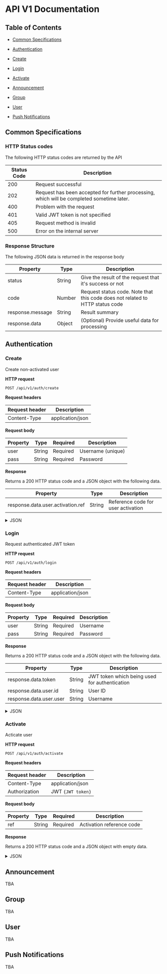 API V1 Documentation
====================

Table of Contents
-----------------

*   [Common Specifications](#common-specifications)

*   [Authentication](#authentication)
  * [Create](#create)
  * [Login](#login)
  * [Activate](#activate)

*   [Announcement](#announcement)

*   [Group](#group)

*   [User](#user)

*   [Push Notifications](#push-notifications)

Common Specifications
---------------------

### HTTP Status codes

The following HTTP status codes are returned by the API

| Status Code | Description                                                                               |
| ----------- | ----------------------------------------------------------------------------------------- |
| 200         | Request successful                                                                        |
| 202         | Request has been accepted for further processing, which will be completed sometime later. |
| 400         | Problem with the request                                                                  |
| 401         | Valid JWT token is not specified                                                          |
| 405         | Request method is invalid                                                                 |
| 500         | Error on the internal server                                                              |

### Response Structure

The following JSON data is returned in the response body

| Property         | Type   | Description                                                                   |
| ---------------- | ------ | ----------------------------------------------------------------------------- |
| status           | String | Give the result of the request that it's success or not                       |
| code             | Number | Request status code. Note that this code does not related to HTTP status code |
| response.message | String | Result summary                                                                |
| response.data    | Object | (Optional) Provide useful data for processing                                 |

Authentication
--------------

### Create

Create non-activated user

**HTTP request**

`POST /api/v1/auth/create`

**Request headers**

| Request header | Description      |
| -------------- | ---------------- |
| Content-Type   | application/json |

**Request body**

| Property | Type   | Required | Description       |
| -------- | ------ | -------- | ----------------- |
| user     | String | Required | Username (unique) |
| pass     | String | Required | Password          |

**Response**

Returns a 200 HTTP status code and a JSON object with the following data.

| Property                          | Type   | Description                        |
| --------------------------------- | ------ | ---------------------------------- |
| response.data.user.activation.ref | String | Reference code for user activation |

<details>
<summary>JSON</summary>

```json
{
  "status": "success",
  "code": 201,
  "response": {
    "message": "user created",
    "data": {
      "user": {
        "activation": {
          "ref": "30st2lkt"
        }
      }
    }
  }
}
```
</details>

### Login

Request authenticated JWT token

**HTTP request**

`POST /api/v1/auth/login`

**Request headers**

| Request header | Description      |
| -------------- | ---------------- |
| Content-Type   | application/json |

**Request body**

| Property | Type   | Required | Description |
| -------- | ------ | -------- | ----------- |
| user     | String | Required | Username    |
| pass     | String | Required | Password    |

**Response**

Returns a 200 HTTP status code and a JSON object with the following data.

| Property                | Type   | Description                                   |
| ----------------------- | ------ | --------------------------------------------- |
| response.data.token     | String | JWT token which being used for authentication |
| response.data.user.id   | String | User ID                                       |
| response.data.user.user | String | Username                                      |

<details>
<summary>JSON</summary>

```json
{
  "status": "success",
  "code": 201,
  "response": {
    "message": "authenticated",
    "data": {
      "token": "JWT eyJhbGciOiJIUzI1NiIsInR5cC...",
      "user": {
        "id": "5c4ddcd75dfafe51104f6521",
        "user": "rayriffy"
      }
    }
  }
}
```
</details>

### Activate

Acticate user

**HTTP request**

`POST /api/v1/auth/activate`

**Request headers**

| Request header | Description       |
| -------------- | ----------------- |
| Content-Type   | application/json  |
| Authorization  | JWT `{JWT token}` |

**Request body**

| Property | Type   | Required | Description               |
| -------- | ------ | -------- | ------------------------- |
| ref      | String | Required | Activation reference code |

**Response**

Returns a 200 HTTP status code and a JSON object with empty data.

<details>
<summary>JSON</summary>

```json
{
  "status": "success",
  "code": 201,
  "response": {
    "message": "user activated"
  }
}
```
</details>

Announcement
------------

TBA

Group
-----

TBA

User
----

TBA

Push Notifications
------------------

TBA
